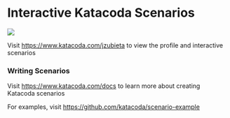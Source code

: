 # Interactive Katacoda Scenarios

[![](http://shields.katacoda.com/katacoda/jzubieta/count.svg)](https://www.katacoda.com/jzubieta "Get your profile on Katacoda.com")

Visit https://www.katacoda.com/jzubieta to view the profile and interactive scenarios

### Writing Scenarios
Visit https://www.katacoda.com/docs to learn more about creating Katacoda scenarios

For examples, visit https://github.com/katacoda/scenario-example
